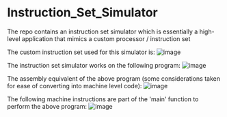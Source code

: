 # Instruction_Set_Simulator
The repo contains an instruction set simulator which is essentially a high-level application that mimics a custom processor / instruction set

The custom instruction set used for this simulator is:
![image](https://github.com/anr2311/Instruction_Set_Simulator/assets/72514473/a6db2e5f-490d-423b-a310-1372be330006)

The instruction set simulator works on the following program:
![image](https://github.com/anr2311/Instruction_Set_Simulator/assets/72514473/fbc7adcb-8b43-4760-99f5-e56abb7d0fa4)


The assembly equivalent of the above program (some considerations taken for ease of converting into machine level code):
![image](https://github.com/anr2311/Instruction_Set_Simulator/assets/72514473/b93a83ec-51f6-4660-be46-2526fe6f2152)


The following machine instructions are part of the 'main' function to perform the above program:
![image](https://github.com/anr2311/Instruction_Set_Simulator/assets/72514473/dbc4d5ac-f52b-4250-b402-8435563463ad)


